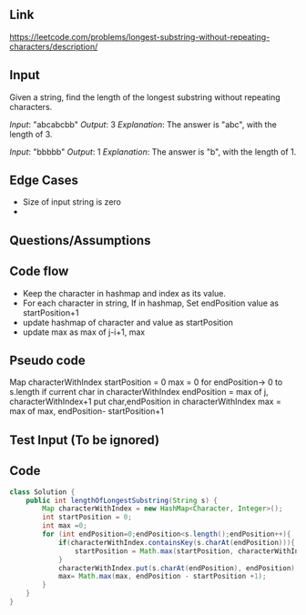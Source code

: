 ## Link

https://leetcode.com/problems/longest-substring-without-repeating-characters/description/
## Input
Given a string, find the length of the longest substring without repeating characters.

*Input*: "abcabcbb"
*Output*: 3 
*Explanation*: The answer is "abc", with the length of 3. 

*Input*: "bbbbb"
*Output*: 1
*Explanation*: The answer is "b", with the length of 1.

## Edge Cases
- Size of input string is zero
- 

## Questions/Assumptions

## Code flow
- Keep the character in hashmap and index as its value. 
- For each character in string, 
	If in hashmap, 
		Set endPosition value as startPosition+1
- update hashmap of character and value as startPosition
- update max as max of j-i+1, max

## Pseudo code
Map characterWithIndex
startPosition = 0
max = 0
for endPosition-> 0 to s.length
	if current char in characterWithIndex
		endPosition = max of j, characterWithIndex+1
	put char,endPosition in characterWithIndex
	max = max of max, endPosition- startPosition+1


## Test Input (To be ignored)



## Code
```java
class Solution {
    public int lengthOfLongestSubstring(String s) {
        Map characterWithIndex = new HashMap<Character, Integer>();
        int startPosition = 0;
        int max =0;
        for (int endPosition=0;endPosition<s.length();endPosition++){
        	if(characterWithIndex.containsKey(s.charAt(endPosition))){
        		startPosition = Math.max(startPosition, characterWithIndex.get(s.charAt(endPosition)));
        	}
        	characterWithIndex.put(s.charAt(endPosition), endPosition);
        	max= Math.max(max, endPosition - startPosition +1);
        }
    }
}
```